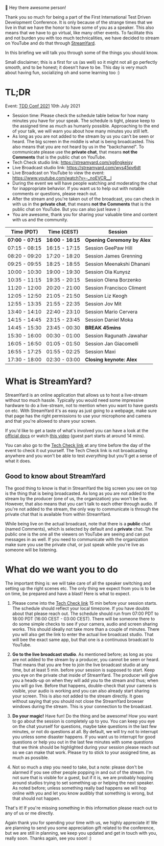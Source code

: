👋 Hey there awesome person!

Thank you so much for being a part of the First International Test Driven Development Conference.
It is only because of the strange times that we live in that we have the honor to have some of you as a speaker.
This also means that we have to go virtual, like many other events. To facilitate this and not burden you with too much 
technicalities, we have decided to stream on YouTube and do that through [StreamYard](https://streamyard.com/).

In this briefing we will talk you through some of the things you should know.

Small disclaimer; this is a first for us (as well) so it might not all go perfectly smooth, and to be honest; it doesn't have to be. This day is very much about having fun, socializing oh and some learning too :)

# TL;DR
Event: [TDD Conf 2021](http://tddconf.com) 10th July 2021

* Session time: Please check the schedule table below for how many minutes you have for your speak. The schedule is tight, please keep to the assigned time as much as humanly possible. Approaching to the end of your talk, we will warn you about how many minutes you still left.
* As long as you are not added to the stream by us you can't be seen or heard. The big screen in the middle is what is being broadcasted. This also means that you are not heard by us in the "backchannel". To communicate please use the **private chat**, that means **not the Comments** that is the public chat on YouTube.
* Tech Check studio link: https://streamyard.com/sg6ngkeisy
* Live Broadcast studio link:  https://streamyard.com/wys45pv6dt
* Live Broadcast on YouTube to view the event: https://www.youtube.com/watch?v=-_noEVCR__I
* During the event we will have people watching and moderating the chat for inappropriate behavior. If you want us to help out with notable comments or questions, please reach out.
* After the stream and you're taken out of the broadcast, you can check in with us in the **private chat**, that means **not the Comments** that is the public chat on YouTube. But you can also just leave :)
* You are awesome, thank you for sharing your valuable time and content with us and the community.

| Time (PDT)  | Time (CEST) | Session  
| ------------- | --- |-------------
| **07:00 - 07:15** | **16:00 - 16:15** | **Opening Ceremony by Alex** 
| 07:15 - 08:15 | 16:15 - 17:15 | Session GeePaw Hill
| 08:20 - 09:20 | 17:20 - 18:20 | Session James Grenning
| 09:25 - 09:55 | 18:25 - 18:55 | Session Meenakshi Dhanani 
| 10:00 - 10:30 | 19:00 - 19:30 | Session Ola Kunysz 
| 10:35 - 11:15 | 19:35 - 20:15 | Session Olena Borzenko 
| 11:20 - 12:00 | 20:20 - 21:00 | Session Francisco Climent  
| 12:05 - 12:50 | 21:05 - 21:50 | Session Liz Keogh 
| 12:55 - 13:35 | 21:55 - 22:35 | Session Jov Mit 
| 13:40 - 14:10 | 22:40 - 23:10 | Session Mario Cervera
| 14:15 - 14:45 | 23:15 - 23:45 | Session Daniel Moka 
| 14:45 - 15:30 | 23:45 - 00:30 | **BREAK 45mins** 
| 15:30 - 16:00 | 00:30 - 01:00 | Session Ragunath Jawahar
| 16:05 - 16:50 | 01:05 - 01:50 | Session Jan Giacomelli 
| 16:55 - 17:25 | 01:55 - 02:25 | Session Maxi 
| 17:30 - 18:00 | 02:30 - 03:00 | **Closing keynote: Alex** 

# What is StreamYard?
StreamYard is an online application that allows us to host a live-stream without too much hassle.
Typically you would need some impressive hardware to do a live-stream, not to mention when you want to have guests on etc.
With StreamYard it's as easy as just going to a webpage, make sure that page has the right permissions to use your
microphone and camera and that you're allowed to share your screen.

If you'd like to get a taste of what's involved you can have a look at the [official docs](https://streamyard.com/resources/docs/guest-instructions/index.html)
or watch [this video](https://youtu.be/An5ko-YEp1o?t=892) (guest part starts at around 14 mins).

You can also go to the [Tech Check link](https://streamyard.com/sg6ngkeisy) at any time before the day of the event to check it
out yourself. The Tech Check link is not broadcasting anywhere and you won't be able to test _everything_ but you'll get a sense of what it does.

## Good to know about StreamYard
The good thing to know is that in StreamYard the big screen you see on top is the thing that is being broadcasted. As long
as you are not added to the stream by the producer (one of us, the organization) you won't be live. However, that also means
that you can't talk to each other through audio. If you're not added to the stream, the only way to communicate is through
the private chat that is available from within StreamYard.

While being live on the actual broadcast, note that there is a **public** chat (named Comments), which is selected by default and a **private**
chat. The public one is the one all the viewers on YouTube are seeing and can put messages in as well. If you need to communicate with the organization make sure you use the private chat, or just speak while you're live as someone will be listening.

# What do we want you to do
The important thing is: we will take care of all the speaker switching and setting up the right scenes etc. The only thing we expect from you is to be on time, be prepared and have a blast! Here is what to expect.

1. Please come into the [Tech Check link](https://streamyard.com/sg6ngkeisy) 15 min before your session starts. The schedule should reflect your local timezone. If you have doubts about that please reach out. The schedule should run from 07:00 PDT to 18:00 PDT (16:00 CEST - 03:00 CEST). There will be someone there to do some simple checks to see if your camera, audio and screen sharing works. This should ideally not take more than a couple of minutes. There you will also get the link to enter the actual live broadcast studio. That will bee the exact same app, but that one is a continuous broadcast to YouTube.

2. **Go to the live broadcast studio**. As mentioned before; as long as you are not added to the stream by a producer, you cannot be seen or heard. That means that you are free to join the live broadcast studio at any time, but at least 5 min. before your session is supposed to start. Keep you eye on the private chat inside of StreamYard. The producer will give you a heads-up on when they will add you to the stream and thus; when you will go live. Before that happens, double-check that your camera is visible, your audio is working and you can also already start sharing your screen. This is also not added to the stream directly. It goes without saying that you should not close the StreamYard browser windows during the stream. This is your connection to the broadcast.

3. **Do your magic!** Have fun! Do the thing and be awesome! How you want to go about the session is completely up to you. You can keep you eye on the chat yourself for questions, maybe take questions in the last few minutes, or not do questions at all. By default, we will try not to interrupt you unless some disaster happens. If you want us to interrupt for good questions or help you out in the last few minutes with some questions that we think should be highlighted during your session please reach out so we can make that work. Please try to stick to your assigned time, as much as possible.

4. Not so much a step you need to take, but a note: please don't be alarmed if you see other people popping in and out of the stream. I'm not sure that is visible for a guest, but if it is, we are probably hopping around studios trying to set something up or helping the next speaker. As noted before; unless something really bad happens we will hop online with you and let you know audibly that something is wrong, but that should not happen.

That's it! If you're missing something in this information please reach out to any of us or me directly.

Again thank you for spending your time with us, we highly appreciate it! We are planning to send you some appreciation gift related to the conference, but we are still in planning, we keep you updated and get in touch with you, really soon. Thanks again, see you soon! :)

